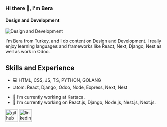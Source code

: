 ### Hi there 👋, I'm Bera
#### Design and Development
![Design and Development](https://i.imgur.com/dSP1SDH.png)

I'm Bera from Turkey, and I do content on Design and Development. I really enjoy learning languages and frameworks like React, Next, Django, Nest as well as work in Odoo.

## Skills and Experience

* 💻 HTML, CSS, JS, TS, PYTHON, GOLANG
* :atom: React, Django, Odoo, Node, Express, Next, Nest
- 🔭 I’m currently working at Kartaca.
- 🌱 I’m currently working on React.js, Django, Node.js, Nest.js, Next.js.


[<img src='https://cdn.jsdelivr.net/npm/simple-icons@3.0.1/icons/github.svg' alt='github' height='40'>](https://github.com/bera96)  [<img src='https://cdn.jsdelivr.net/npm/simple-icons@3.0.1/icons/linkedin.svg' alt='linkedin' height='40'>](https://www.linkedin.com/in/https://www.linkedin.com/in/bera-y%C4%B1lmazyurt-001b5b218//)  

